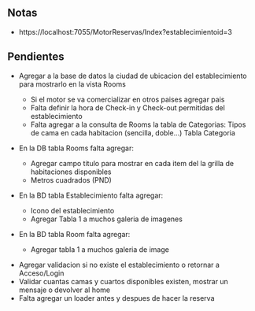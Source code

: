 
## Notas
* https://localhost:7055/MotorReservas/Index?establecimientoid=3

## Pendientes
* Agregar a la base de datos la ciudad de ubicacion del establecimiento para mostrarlo en la vista Rooms
  * Si el motor se va comercializar en otros paises agregar pais
  * Falta definir la hora de Check-in y Check-out permitidas del establecimiento
  * Falta agregar a la consulta de Rooms la tabla de Categorias: Tipos de cama en cada habitacion (sencilla, doble...) Tabla Categoria

* En la DB tabla Rooms falta agregar:
  * Agregar campo titulo para mostrar en cada item del la grilla de habitaciones disponibles
  * Metros cuadrados (PND)

* En la BD tabla Establecimiento falta agregar:
  * Icono del establecimiento
  * Agregar Tabla 1 a muchos galeria de imagenes
	
* En la BD tabla Room falta agregar:
  * Agregar tabla 1 a muchos galeria de image

- Agregar validacion si no existe el establecimiento o retornar a Acceso/Login
- Validar cuantas camas y cuartos disponibles existen, mostrar un mensaje o devolver al home
- Falta agregar un loader antes y despues de hacer la reserva
